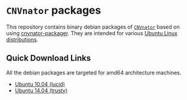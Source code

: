 # `CNVnator` packages

This repository contains binary debian packages of [`CNVnator`][1] based on using [cnvnator-packager][2].  They are intended for various [Ubuntu Linux distributions][3].

## Quick Download Links

All the debian packages are targeted for amd64 architecture machines.

* [Ubuntu 10.04 (lucid)][4]
* [Ubuntu 14.04 (trusty)][5]


[1]: https://github.com/abyzovlab/CNVnator
[2]: https://github.com/indraniel/cnvnator-packager
[3]: http://www.ubuntu.com
[4]: https://github.com/indraniel/cnvnator-packages/releases/download/v0.3.2-1/cnvnator_0.3.2-1ubuntu10.04.deb
[5]: https://github.com/indraniel/cnvnator-packages/releases/download/v0.3.2-1/cnvnator_0.3.2-1ubuntu14.04.deb
